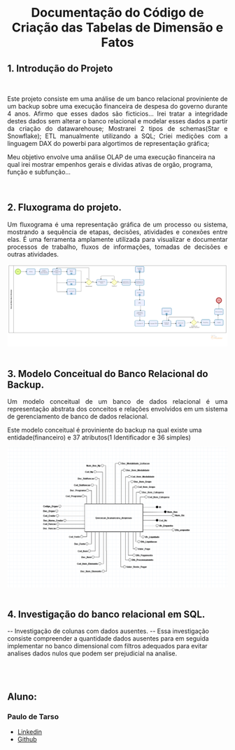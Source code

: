 <h1 align="center">
    <br>
    <p align="center">Documentação do Código de Criação das Tabelas de Dimensão e Fatos<p>
</h1>

## 1. Introdução do Projeto

<br>

<p align="justify"> Este projeto consiste em uma análise de um banco relacional proviniente de um backup sobre uma execução financeira de despesa do governo durante 4 anos. Afirmo que esses dados são ficticios... 
Irei tratar a integridade destes dados sem alterar o banco relacional e modelar esses dados a partir da criação do datawarehouse;
Mostrarei 2 tipos de schemas(Star e Snowflake);
ETL manualmente utilizando a SQL;
Criei medições com a linguagem DAX do powerbi para algortimos de representação gráfica;

Meu objetivo envolve uma análise OLAP de uma execução financeira na qual irei mostrar empenhos gerais e dividas ativas de orgão, programa, função e subfunção...

</p>

<br>    
    
## 2.  Fluxograma do projeto.     
    
<p align="justify"> 
Um fluxograma é uma representação gráfica de um processo ou sistema, mostrando a sequência de etapas, decisões, atividades e conexões entre elas. É uma ferramenta amplamente utilizada para visualizar e documentar processos de trabalho, fluxos de informações, tomadas de decisões e outras atividades.
</p>
 <img src="./Fluxograma do Projeto(parte 2)/Fluxograma Execução financeira de despesas.png">
<br>

<br>

## 3. Modelo Conceitual do Banco Relacional do Backup.

<p align="justify"> 
Um modelo conceitual de um banco de dados relacional é uma representação abstrata dos conceitos e relações envolvidos em um sistema de gerenciamento de banco de dados relacional.

Este modelo conceitual é proviniente do backup na qual existe uma entidade(financeiro) e 37 atributos(1 Identificador e 36 simples)

</p>
 <img src="./Modelo Conceitual do Banco Relacional do Backup/Captura de tela 2023-07-07 201731.png">
<br>

<br>

## 4. Investigação do banco relacional em SQL.

-- Investigação de colunas com dados ausentes.
-- Essa investigação consiste compreender a quantidade dados ausentes para em seguida implementar no banco dimensional com filtros adequados para evitar analises dados nulos que podem ser prejudicial na analise.

<br>

<br>

## Aluno:

### Paulo de Tarso

- [Linkedin](https://www.linkedin.com/in/paulo-de-tarso-moura-81b57b274/)
- [Github](https://github.com/PTdiasmartins)
